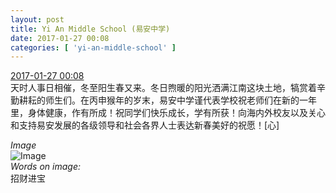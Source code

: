 ```yaml
---
layout: post
title: Yi An Middle School (易安中学)
date: 2017-01-27 00:08
categories: [ 'yi-an-middle-school' ]
---
```


<div class="weibo-info">
  <a href="http://weibo.com/6074218720/EsFmeh8ms">2017-01-27 00:08</a>
</div>
天时人事日相催，冬至阳生春又来。冬日煦暖的阳光洒满江南这块土地，犒赏着辛勤耕耘的师生们。在丙申猴年的岁末，易安中学谨代表学校祝老师们在新的一年里，身体健康，作有所成！祝同学们快乐成长，学有所获！向海内外校友以及关心和支持易安发展的各级领导和社会各界人士表达新春美好的祝愿！[心]

<!-- more -->

*Image*  
![Image](http://wx4.sinaimg.cn/mw690/006D4NLGgy1fc4h63rl9qj30j60x1n3y.jpg)  
*Words on image:*  
招财进宝
